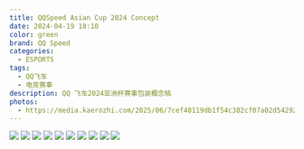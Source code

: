 ```yaml
---
title: QQSpeed Asian Cup 2024 Concept
date: 2024-04-19 18:10
color: green
brand: QQ Speed
categories:
  - ESPORTS
tags:
  - QQ飞车
  - 电竞赛事
description: QQ 飞车2024亚洲杯赛事包装概念稿
photos: 
  - https://media.kaerozhi.com/2025/06/7cef48119db1f54c382cf07a02d54292.webp
---
```

![](https://media.kaerozhi.com/2025/06/7cef48119db1f54c382cf07a02d54292.webp)
![](https://media.kaerozhi.com/2025/06/a8f71ba063c7242baf4e03732765b1c5.webp)
![](https://media.kaerozhi.com/2025/06/8cc257f020116ea3b1ca1cc57e092b5c.webp)
![](https://media.kaerozhi.com/2025/06/3e7afe941d6c5016fb6d311a60fd6c6e.webp)
![](https://media.kaerozhi.com/2025/06/cafadab96d6e12701a0746155a059d97.webp)
![](https://media.kaerozhi.com/2025/06/f17572c18ecfb24587aa25dc29fe43e7.webp)
![](https://media.kaerozhi.com/2025/06/b7d09ae8e692ca82694ad2e32a416e84.webp)
![](https://media.kaerozhi.com/2025/06/c7ebc4e1ab09f3bd3a1f1e4188aab110.webp)
![](https://media.kaerozhi.com/2025/06/f717475c355cf7f9b4757a6bc3ca84c4.webp)
![](https://media.kaerozhi.com/2025/06/dc8ddfcb9273836d582b43a4e7a66b7e.webp)

